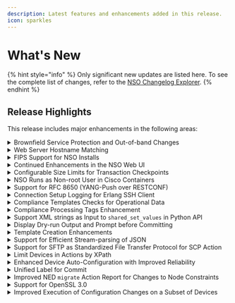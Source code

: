 ```yaml
---
description: Latest features and enhancements added in this release.
icon: sparkles
---
```


# What's New

{% hint style="info" %}
Only significant new updates are listed here. To see the complete list of changes, refer to the [NSO Changelog Explorer](https://developer.cisco.com/docs/nso/changelog-explorer/?from=6.3\&to=6.4).
{% endhint %}

## Release Highlights

This release includes major enhancements in the following areas:

<details>

<summary>Brownfield Service Protection and Out-of-band Changes</summary>

NSO now supports a new `confirm-network-state` commit mode for improved interoperation in the face of out-of-band changes. Using this commit mode, it is now possible to avoid provisioning pre-checks and pre-provisioning sync-from operations, even if there are out-of-band changes on NSO-managed devices.

Additionally, NSO introduces support for policy-defined handling of configuration data that overlaps with NSO-configured services. This eases coexistence with other systems and protects already provisioned services from unwanted modification.

Documentation Updates:

* Added a new section called [Out-of-band Interoperation](operation-and-usage/operations/out-of-band-interoperation.md).

</details>

<details>

<summary>Web Server Hostname Matching</summary>

NSO supports serving web traffic from multiple domains and IP addresses. This functionality is configured by `server-name` and `server-alias` settings in the `ncs.conf` file. In addition, the web server refuses to serve requests to other domain names and addresses by default, in order to not expose the system to redirect-related attacks. This functionality can be disabled, but that is strongly discouraged.

</details>

<details>

<summary>FIPS Support for NSO Installs</summary>

In NSO 6.5, we are introducing support for installing NSO in a [FIPS](https://www.nist.gov/itl/publications-0/federal-information-processing-standards-fips)-compliant mode. With this update, you can now install (or upgrade) NSO in the usual standard mode or in a more targeted FIPS mode to meet the specific crypto requirements of the FIPS 140-3 standard in your organization. Bear in mind that FIPS mode targets a very specific use case and should only be used in FIPS-restricted setups. For most installs, the standard mode is the way to go.

Be advised as well that Cisco's FIPS support is currently limited only to installer-based setups and not available on Cisco-provided containers, but you do have the option to pursue a FIPS-compliant container setup independently.

Documentation Updates:

* Updated the [Installation and Deployment](administration/installation-and-deployment/) sections to add new details about installing and upgrading NSO in a FIPS-compliant setup. Specific details are covered in the sections for [System Install](administration/installation-and-deployment/system-install.md), [Local Install](administration/installation-and-deployment/local-install.md), and [Upgrade NSO](administration/installation-and-deployment/upgrade-nso.md).

</details>

<details>

<summary>Continued Enhancements in the NSO Web UI</summary>

This release brings more improvements to extend the design and functionality of the NSO Web UI. This time, we have implemented substantial new updates in the Web UI tools, namely the Package Manager (now called Packages), Alarms, and Compliance Reporting. More specifically:

* The Packages tool now benefits from an all-new design coherent with Cisco's design philosophy. It also includes new feature updates to handle package management in the Web UI in a more detailed and appealing manner.
* The Alarms tool now offers a vastly updated design as well as improved functionality to handle NSO alarms. Users will see enhancements in the information and options to interact with alarms.
* New improvements have also been made in the Compliance Reporting tool to offer more visual details via graphs in report results.

Documentation Updates:

* Updated the Web UI's Tools section to document new updates in the [Packages](operation-and-usage/webui/tools.md#d5e6487), [Alarms](operation-and-usage/webui/tools.md#d5e6565), and [Compliance Reporting](operation-and-usage/webui/tools.md#sec.webui_compliance) sections.

</details>

<details>

<summary>Configurable Size Limits for Transaction Checkpoints</summary>

Added new `ncs.conf` configuration to modify read-set and write-set size limits for transaction checkpoints.

Documentation Updates:

* Added a new [transaction checkpoint limits](development/core-concepts/nso-concurrency-model.md#automatic-retries-) section to the [NSO Concurrency Model](development/core-concepts/nso-concurrency-model.md) chapter.

</details>

<details>

<summary>NSO Runs as Non-root User in Cisco Containers</summary>

NSO is now installed with the `--run-as-user` option for build and production containers to run NSO from the non-root `nso` user that belongs to the `nso` user group.

Documentation Updates:

* Added a new [NSO Runs from a Non-Root User](whats-new.md#nso-runs-as-non-root-user-in-cisco-containers) section to the [Containerized NSO](administration/installation-and-deployment/containerized-nso.md) chapter.

</details>

<details>

<summary>Support for RFC 8650 (YANG-Push over RESTCONF)</summary>

Implemented support for RFC 8650, "Dynamic Subscription to YANG Events and Datastores over RESTCONF." This update enables subscribed notifications and Yang-Push functionality for RESTCONF. For more details, refer to RFC 8650 and the NSO documentation. Note that subtree filtering and JSON format are not yet supported and are planned for a future release.

Documentation Updates:

* Added a new section, [Dynamic Subscriptions](development/core-concepts/northbound-apis/restconf-api.md#dynamic-subscriptions), in the RESTCONF API documentation.

</details>

<details>

<summary>Connection Setup Logging for Erlang SSH Client</summary>



</details>

<details>

<summary>Compliance Templates Checks for Operational Data</summary>

Support has been added in compliance templates to read the live status of devices. This feature is optional and requires opting in. To activate this functionality, NEDs must be recompiled using the new ncsc flag `--ncs-with-operational-compliance`.&#x20;

Documentation Updates:

* Updated the [Compliance Reporting](operation-and-usage/operations/compliance-reporting.md#device-live-status-checks) section in Operation and Usage to add new details about live-status checks.

</details>

<details>

<summary>Compliance Processing Tags Enhancement</summary>

This release introduces new compliance template enhancements:

* A new `allow-empty` tag allows empty nodes to be considered compliant. Configurations that do not match will still fail.
* Support for enabling or disabling strict mode on parts of a compliance template. The `strict` tag can now be applied to sub-trees, allowing fine-grained control over strict compliance checking.

Updated Documentation:

* Updated the [Compliance Reporting](operation-and-usage/operations/compliance-reporting.md#additional-template-functionality) section in Operation and Usage to add new details about the tags.

</details>

<details>

<summary>Support XML strings as Input to <code>shared_set_values</code> in Python API</summary>



</details>

<details>

<summary>Display Dry-run Output and Prompt before Committing</summary>



</details>

<details>

<summary> Template Creation Enhancements</summary>

Added and extended support for generating templates based on device configuration structures:

* New Action: `/devices/create-template` enables creation of device templates from user-defined config paths.
* Extended Action: `/compliance/create-template` now supports generating compliance templates from specified config paths.
* New Action: `/services/create-template` allows creation of service templates and infers a resource-facing service model from config path structures. Outputs include the template and service model, optionally exportable as a service package.

Documentation Updates:

* Updated the [Device Manager](operation-and-usage/operations/nso-device-manager.md#generating-device-templates-from-configuration), [Templates](development/core-concepts/templates.md#ch_templates.templatize), and [Compliance Reporting](operation-and-usage/operations/compliance-reporting.md#device-configuration-checks) sections to add new details about this functionality.

</details>

<details>

<summary>Support for Efficient Stream-parsing of JSON</summary>



</details>

<details>

<summary>Support for SFTP as Standardized File Transfer Protocol for SCP Action</summary>

NSO now supports the option to use SFTP to transfer files between NSO and devices in addition to SCP.

</details>

<details>

<summary>Limit Devices in Actions by XPath</summary>



</details>

<details>

<summary>Enhanced Device Auto-Configuration with Improved Reliability</summary>

The device auto-configure feature in NSO is now more robust and reliable, with enhanced retry mechanisms to handle common deployment challenges. This update ensures smoother and more successful device onboarding in a wider range of network environments.

* Automatic Retry on Failure: The auto-configure process now automatically retries in scenarios where:
  * The device requires a commit operation before configuration can be copied.
  * The device is unreachable.
  * Concurrent auto-configuration processes are running for other devices.
* Granular Control: New global settings under `/devices/global-settings/auto-configure` allow administrators to fine-tune the retry behavior, controlling the number of attempts and the interval between them.
* Proactive Alerting: A new `auto-configure-failed` alarm is raised when the maximum number of retry attempts is exhausted, providing immediate notification of persistent auto-configuration failures.

Documentation Updates:

* Updated the [Device Manager](operation-and-usage/operations/nso-device-manager.md#user_guide.devicemanager.auto-configuring-devices) chapter to add details about auto-configure.

</details>

<details>

<summary>Unified Label for Commit</summary>

This release adds `label` and `comment` as commit parameters across all northbound interfaces and actions supporting the `ncs-commit-params` grouping in the `tailf-ncs-devices` YANG module. These parameters will appear in rollback files, be propagated through the NSO cluster, and applied to devices where needed.

This update removes the need for the `tag` parameter in the commit queue, with `label` now serving as the primary method for event correlation. `label` will replace `commit-queue/tag` in all northbound events, allowing for better event tracking across NSO nodes.

While `rollback-label` and `rollback-comment` remain for rollback files, their use is discouraged in favor of the new `label` and `comment` parameters.

Documentation Updates:

* Updated the [JSON-RPC API](development/advanced-development/web-ui-development/json-rpc-api.md#methods-transaction) 'transaction' section to update details about this change.

</details>

<details>

<summary>Improved NED <code>migrate</code> Action Report for Changes to Node Constraints</summary>



</details>

<details>

<summary>Support for OpenSSL 3.0</summary>

NSO has added support for OpenSSL 3.0 in this release. The Cisco SSL library in this regard has been updated to version 3.0.15.8.0.221 (ciscossl-3.0.15.8.0.221).

</details>

<details>

<summary>Improved Execution of Configuration Changes on a Subset of Devices</summary>



</details>

